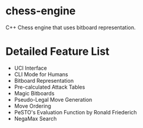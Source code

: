 chess-engine
===
C++ Chess engine that uses bitboard representation.

Detailed Feature List
===
- UCI Interface
- CLI Mode for Humans
- Bitboard Representation
- Pre-calculated Attack Tables
- Magic Bitboards
- Pseudo-Legal Move Generation
- Move Ordering
- PeSTO's Evaluation Function by Ronald Friederich
- NegaMax Search